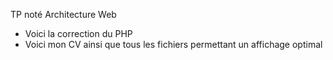 TP noté Architecture Web
- Voici la correction du PHP
- Voici mon CV ainsi que tous les fichiers permettant un affichage optimal

